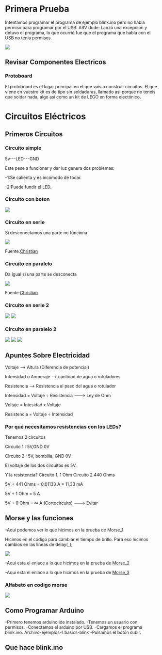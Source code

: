 # Primera Prueba
Intentamos programar el programa de ejemplo blink.ino pero no habia permiso para programar por el USB: ARV dude: Lanzó una excepcion y detuvo el programa, lo que ocurrió fue que el programa que habla con el USB no tenia permisos. 

![](https://github.com/Tabrih/Arduino/blob/main/Error%20arduino%201.png)

## Revisar Componentes Electricos

### Protoboard
El protoboard es el lugar principal en el que vais a construir circuitos. El que viene en vuestro kit es de tipo sin soldaduras, llamado asi porque no tenéis que soldar nada, algo así  como un kit de LEGO en forma electónico.

# Circuitos Eléctricos

## Primeros Circuitos

### Circuito simple

5v---LED---GND

Este pese a funcionar y dar luz genera dos problemas:

-1:Se calienta y es incómodo de tocar.

-2:Puede fundir el LED.

### Circuito con boton
![](https://github.com/miguelamgel1107/Arduino/blob/main/arduino.png)

### Circuito en serie

Si desconectamos una parte no funciona

![](https://raw.githubusercontent.com/Tabrih/Arduino/main/IMG_20211006_124850.jpg)

Fuente:[Christian](https://github.com/Tabrih)

### Circuito en paralelo

Da igual si una parte se desconecta

![](https://raw.githubusercontent.com/Tabrih/Arduino/main/IMG_20211006_123213.jpg)

Fuente:[Christian](https://github.com/Tabrih)

### Circuito en serie 2

![](https://github.com/miguelamgel1107/Arduino/blob/main/unknown.png)
![](https://github.com/miguelamgel1107/Arduino/blob/main/unknown1)

### Circuito en paralelo 2

![](https://github.com/Tabrih/Arduino/blob/main/IMG_20211006_135736.jpg)
![](https://github.com/Tabrih/Arduino/blob/main/IMG_20211006_135739.jpg)
![](https://github.com/Tabrih/Arduino/blob/main/IMG_20211006_135745.jpg)

## Apuntes Sobre Electricidad

Voltaje --> Altura (Diferencia de potencial)

Intensidad o Amperaje --> cantidad de agua o rotuladores

Resistencia --> Resistencia al paso del agua o rotulador

Intensidad = Voltaje ÷ Resistencia ---> Ley de Ohm

Voltaje = Intesidad x Voltaje

Resistencia = Voltaje ÷ Intensidad

### Por qué necesitamos resistencias con los LEDs?

Tenemos 2 circuitos

Circuito 1 : 5V,GND 0V

Circuito 2 : 5V, bombilla, GND 0V

El voltaje de los dos circuitos es 5V.

Y la resistencia? Circuito 1, 1 Ohm Circuito 2 440 Ohms

5V ÷ 441 Ohms = 0,01133 A = 11,33 mA

5V ÷ 1 Ohm = 5 A

5V ÷ 0 Ohm = ∞ A (Cortocircuito) ---> Evitar

## Morse y las funciones

-Aqui podemos ver lo que hicimos en la prueba de Morse_1.

Hicimos en el código para cambiar el tiempo de brillo. Para eso hicimos cambios en las lineas de delay(_);

![](https://github.com/DavidMenCam/Arduino/blob/main/Captura%20de%20pantalla%20de%202021-10-13%2012-49-56.png)

-Aqui esta el enlace a lo que hicimos en la prueba de [Morse_2](https://github.com/DavidMenCam/Arduino/blob/main/morse_2/morse_2.ino)

-Aqui esta el enlace a lo que hicimos en la prueba de [Morse_3](https://github.com/DavidMenCam/Arduino/blob/main/morse_3/morse_3.ino)

### Alfabeto en codigo morse 

![](https://github.com/miguelamgel1107/Arduino/blob/main/img_como_es_el_alfabeto_morse_15589_600.jpg)

## Como Programar Arduino

-Primero tenemos arduino ide instalado.
-Tenemos un usuario con permisos.
-Conectamos el arduino por USB.
-Cargamos el programa blink.ino. Archivo-ejemplos-1.basics-blink
-Pulsamos el botón subir.

## Que hace blink.ino
